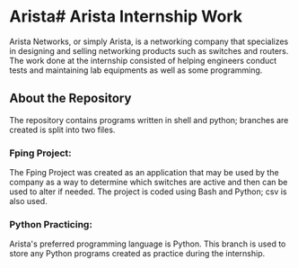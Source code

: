 # Arista# Arista Internship Work
Arista Networks, or simply Arista, is a networking company that specializes in designing and selling networking products such as switches and routers. The work done at the internship consisted of helping engineers conduct tests and maintaining lab equipments as well as some programming.
## About the Repository
The repository contains programs written in shell and python; branches are created is split into two files. 
### Fping Project: 
The Fping Project was created as an application that may be used by the company as a way to determine which switches are active and then can be used to alter if needed. The project is coded using Bash and Python; csv is also used. 
### Python Practicing:
Arista's preferred programming language is Python. This branch is used to store any Python programs created as practice during the internship. 
